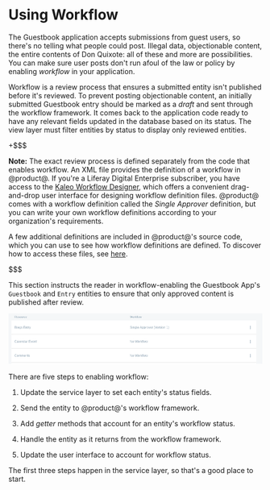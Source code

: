# Using Workflow

The Guestbook application accepts submissions from guest users, so there's no
telling what people could post. Illegal data, objectionable content, the entire
contents of Don Quixote: all of these and more are possibilities. You can make
sure user posts don't run afoul of the law or policy by enabling *workflow* in
your application. 

Workflow is a review process that ensures a submitted entity isn't published
before it's reviewed. To prevent posting objectionable content, an initially
submitted Guestbook entry should be marked as a *draft* and sent through the
workflow framework. It comes back to the application code ready to have any
relevant fields updated in the database based on its status. The view layer must
filter entities by status to display only reviewed entities.

+$$$

**Note:** The exact review process is defined separately from the code that
enables workflow. An XML file provides the definition of a workflow in
@product@. If you're a Liferay Digital Enterprise subscriber, you have access to
the [Kaleo Workflow Designer](/discover/portal/-/knowledge_base/7-0/kaleo-designer), 
which offers a convenient drag-and-drop user interface for designing workflow
definition files. @product@ comes with a workflow definition called the *Single
Approver* definition, but you can write your own workflow definitions according
to your organization's requirements. 

A few additional definitions are included in @product@'s source code, which you
can use to see how workflow definitions are defined. To discover how to access
these files, see
[here](/discover/portal/-/knowledge_base/7-0/enabling-workflow).

$$$

This section instructs the reader in workflow-enabling the Guestbook App's
`Guestbook` and `Entry` entities to ensure that only approved content is
published after review.

![Figure 1: Enable workflow in your assets, just like @product@'s own assets.](../../../images/workflow-config.png)

There are five steps to enabling workflow:

1.  Update the service layer to set each entity's status fields.

2.  Send the entity to @product@'s workflow framework. 

3.  Add *getter* methods that account for an entity's workflow status.

4.  Handle the entity as it returns from the workflow framework.

5.  Update the user interface to account for workflow status.

The first three steps happen in the service layer, so that's a good place to
start.

